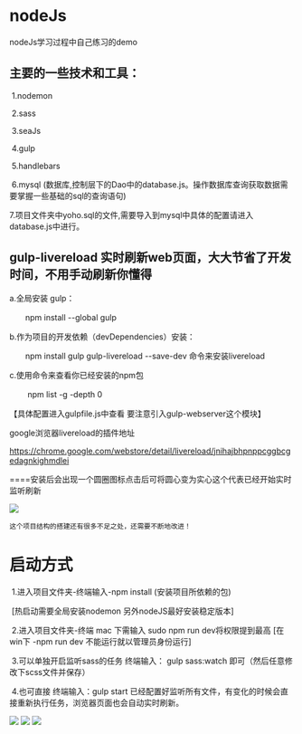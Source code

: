 # nodeJs

nodeJs学习过程中自己练习的demo

## 主要的一些技术和工具：

​	1.nodemon

​	2.sass

​	3.seaJs

​	4.gulp

​	5.handlebars

​	6.mysql (数据库,控制层下的Dao中的database.js。操作数据库查询获取数据需要掌握一些基础的sql的查询语句)

​	7.项目文件夹中yoho.sql的文件,需要导入到mysql中具体的配置请进入database.js中进行。

## gulp-livereload 实时刷新web页面，大大节省了开发时间，不用手动刷新你懂得

a.全局安装 gulp：

　　npm install --global gulp

b.作为项目的开发依赖（devDependencies）安装：

　　npm install gulp gulp-livereload --save-dev 命令来安装livereload

c.使用命令来查看你已经安装的npm包

　　 npm list -g -depth 0

【具体配置进入gulpfile.js中查看 要注意引入gulp-webserver这个模块】

google浏览器livereload的插件地址

https://chrome.google.com/webstore/detail/livereload/jnihajbhpnppcggbcgedagnkighmdlei 

====安装后会出现一个圆圈图标点击后可将圆心变为实心这个代表已经开始实时监听刷新

<img src="https://github.com/tonyjiafan/nodeJs/blob/master/introImg/4.png" />

    这个项目结构的搭建还有很多不足之处，还需要不断地改进！


# 启动方式

​ 1.进入项目文件夹-终端输入-npm install (安装项目所依赖的包)

​	[热启动需要全局安装nodemon 另外nodeJS最好安装稳定版本]


​	2.进入项目文件夹-终端 mac 下需输入 sudo npm run dev将权限提到最高   [在win下 -npm run dev  不能运行就以管理员身份运行]

​	3.可以单独开启监听sass的任务  终端输入： gulp sass:watch  即可（然后任意修改下scss文件并保存）

​	4.也可直接  终端输入：gulp start 已经配置好监听所有文件，有变化的时候会直接重新执行任务，浏览器页面也会自动实时刷新。


<img src="https://github.com/tonyjiafan/nodeJs/blob/master/introImg/1.png" />



<img src="https://github.com/tonyjiafan/nodeJs/blob/master/introImg/2.png" />



<img src="https://github.com/tonyjiafan/nodeJs/blob/master/introImg/3.png" />
